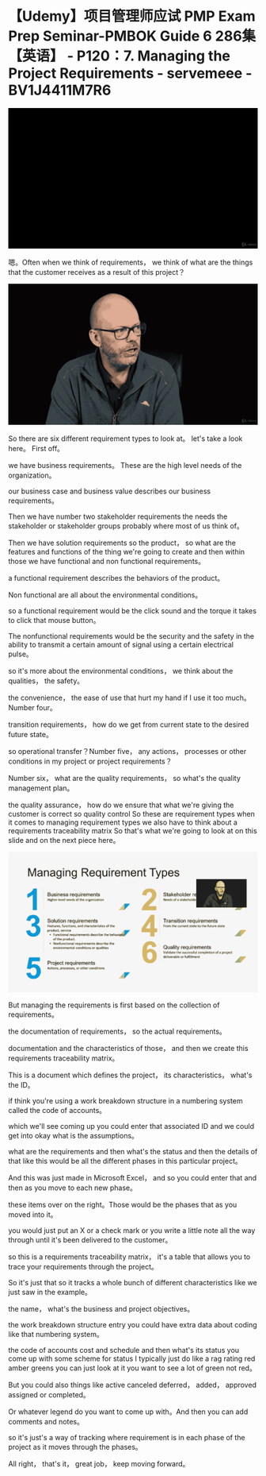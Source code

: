 # 【Udemy】项目管理师应试 PMP Exam Prep Seminar-PMBOK Guide 6  286集【英语】 - P120：7. Managing the Project Requirements - servemeee - BV1J4411M7R6

![](img/04fe8b10ff2c27c810fdb95245d03cb7_0.png)

嗯。Often when we think of requirements， we think of what are the things that the customer receives as a result of this project？



![](img/04fe8b10ff2c27c810fdb95245d03cb7_2.png)

So there are six different requirement types to look at。 let's take a look here。 First off。

 we have business requirements。 These are the high level needs of the organization。

 our business case and business value describes our business requirements。

 Then we have number two stakeholder requirements the needs the stakeholder or stakeholder groups probably where most of us think of。

Then we have solution requirements so the product， so what are the features and functions of the thing we're going to create and then within those we have functional and non functional requirements。

 a functional requirement describes the behaviors of the product。

Non functional are all about the environmental conditions。

 so a functional requirement would be the click sound and the torque it takes to click that mouse button。

The nonfunctional requirements would be the security and the safety in the ability to transmit a certain amount of signal using a certain electrical pulse。

 so it's more about the environmental conditions， we think about the qualities， the safety。

 the convenience， the ease of use that hurt my hand if I use it too much。Number four。

 transition requirements， how do we get from current state to the desired future state。

 so operational transfer？Number five， any actions， processes or other conditions in my project or project requirements？

Number six， what are the quality requirements， so what's the quality management plan。

 the quality assurance， how do we ensure that what we're giving the customer is correct so quality control So these are requirement types when it comes to managing requirement types we also have to think about a requirements traceability matrix So that's what we're going to look at on this slide and on the next piece here。



![](img/04fe8b10ff2c27c810fdb95245d03cb7_4.png)

But managing the requirements is first based on the collection of requirements。

 the documentation of requirements， so the actual requirements。

 documentation and the characteristics of those， and then we create this requirements traceability matrix。

This is a document which defines the project， its characteristics， what's the ID。

 if think you're using a work breakdown structure in a numbering system called the code of accounts。

 which we'll see coming up you could enter that associated ID and we could get into okay what is the assumptions。

 what are the requirements and then what's the status and then the details of that like this would be all the different phases in this particular project。

And this was just made in Microsoft Excel， and so you could enter that and then as you move to each new phase。

 these items over on the right。Those would be the phases that as you moved into it。

 you would just put an X or a check mark or you write a little note all the way through until it's been delivered to the customer。

 so this is a requirements traceability matrix， it's a table that allows you to trace your requirements through the project。

So it's just that so it tracks a whole bunch of different characteristics like we just saw in the example。

 the name， what's the business and project objectives。

 the work breakdown structure entry you could have extra data about coding like that numbering system。

 the code of accounts cost and schedule and then what's its status you come up with some scheme for status I typically just do like a rag rating red amber greens you can just look at it you want to see a lot of green not red。

But you could also things like active canceled deferred， added， approved assigned or completed。

Or whatever legend do you want to come up with。And then you can add comments and notes。

 so it's just's a way of tracking where requirement is in each phase of the project as it moves through the phases。

All right， that's it， great job， keep moving forward。


